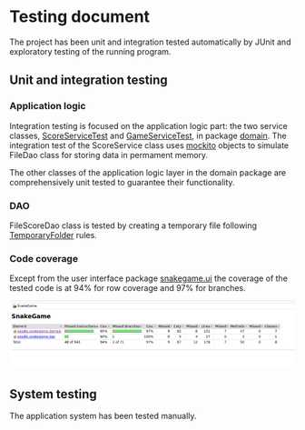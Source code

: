 # Testing document

The project has been unit and integration tested automatically by JUnit and exploratory testing of the running program.

## Unit and integration testing

### Application logic
Integration testing is focused on the application logic part: the two service classes, [ScoreServiceTest](https://github.com/anadis504/ot-harjoitustyo/blob/master/SnakeGame/src/test/java/anadis/snakegame/domain/ScoreServiceTest.java) and [GameServiceTest](https://github.com/anadis504/ot-harjoitustyo/blob/master/SnakeGame/src/test/java/anadis/snakegame/domain/GameServiceTest.java), in package [domain](https://github.com/anadis504/ot-harjoitustyo/tree/master/SnakeGame/src/main/java/anadis/snakegame/domain). The integration test of the ScoreService class uses [mockito](https://site.mockito.org/) objects to simulate FileDao class for storing data in permament memory.

The other classes of the application logic layer in the domain package are comprehensively unit tested to guarantee their functionality.

### DAO
FileScoreDao class is tested by creating a temporary file following [TemporaryFolder](https://junit.org/junit4/javadoc/4.12/org/junit/rules/TemporaryFolder.html) rules.

### Code coverage
Except from the user interface package [snakegame.ui](https://github.com/anadis504/ot-harjoitustyo/tree/master/SnakeGame/src/main/java/anadis/snakegame/ui) the coverage of the tested code is at 94% for row coverage and 97% for branches. 

<img src="https://github.com/anadis504/ot-harjoitustyo/blob/master/dokumentaatio/kuvat/JacocoReport%20from%202020-12-20%2016-40-05.png" width=750>

## System testing
The application system has been tested manually.
